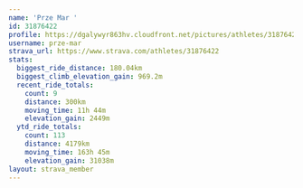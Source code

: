 ```yaml
---
name: 'Prze Mar '
id: 31876422
profile: https://dgalywyr863hv.cloudfront.net/pictures/athletes/31876422/22548952/4/large.jpg
username: prze-mar
strava_url: https://www.strava.com/athletes/31876422
stats:
  biggest_ride_distance: 180.04km
  biggest_climb_elevation_gain: 969.2m
  recent_ride_totals:
    count: 9
    distance: 300km
    moving_time: 11h 44m
    elevation_gain: 2449m
  ytd_ride_totals:
    count: 113
    distance: 4179km
    moving_time: 163h 45m
    elevation_gain: 31038m
layout: strava_member
--- 
```

